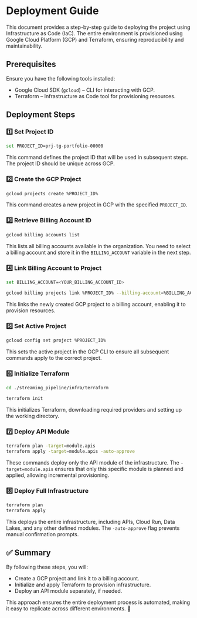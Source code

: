 # Deployment Guide

This document provides a step-by-step guide to deploying the project using Infrastructure as Code (IaC). The entire environment is provisioned using Google Cloud Platform (GCP) and Terraform, ensuring reproducibility and maintainability.

## Prerequisites

Ensure you have the following tools installed:
- Google Cloud SDK (`gcloud`) – CLI for interacting with GCP.
- Terraform – Infrastructure as Code tool for provisioning resources.

## Deployment Steps

### 1️⃣ Set Project ID

```sh
set PROJECT_ID=prj-tg-portfolio-00000
```
This command defines the project ID that will be used in subsequent steps. The project ID should be unique across GCP.

### 2️⃣ Create the GCP Project

```sh
gcloud projects create %PROJECT_ID%
```
This command creates a new project in GCP with the specified `PROJECT_ID`.

### 3️⃣ Retrieve Billing Account ID

```sh
gcloud billing accounts list
```
This lists all billing accounts available in the organization. You need to select a billing account and store it in the `BILLING_ACCOUNT` variable in the next step.

### 4️⃣ Link Billing Account to Project

```sh
set BILLING_ACCOUNT=<YOUR_BILLING_ACCOUNT_ID>

gcloud billing projects link %PROJECT_ID% --billing-account=%BILLING_ACCOUNT%
```
This links the newly created GCP project to a billing account, enabling it to provision resources.

### 5️⃣ Set Active Project

```sh
gcloud config set project %PROJECT_ID%
```
This sets the active project in the GCP CLI to ensure all subsequent commands apply to the correct project.

### 6️⃣ Initialize Terraform

```sh
cd ./streaming_pipeline/infra/terraform

terraform init
```
This initializes Terraform, downloading required providers and setting up the working directory.

### 7️⃣ Deploy API Module

```sh
terraform plan -target=module.apis
terraform apply -target=module.apis -auto-approve
```
These commands deploy only the API module of the infrastructure. The `-target=module.apis` ensures that only this specific module is planned and applied, allowing incremental provisioning.

### 8️⃣ Deploy Full Infrastructure

```sh
terraform plan
terraform apply
```
This deploys the entire infrastructure, including APIs, Cloud Run, Data Lakes, and any other defined modules. The `-auto-approve` flag prevents manual confirmation prompts.

## ✅ Summary
By following these steps, you will:
- Create a GCP project and link it to a billing account.
- Initialize and apply Terraform to provision infrastructure.
- Deploy an API module separately, if needed.

This approach ensures the entire deployment process is automated, making it easy to replicate across different environments. 🚀
